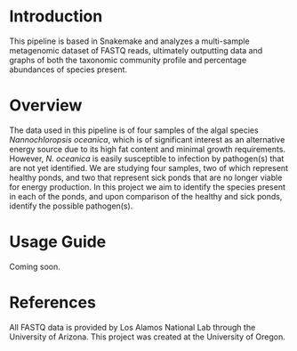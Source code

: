 # Introduction

This pipeline is based in Snakemake and analyzes a multi-sample metagenomic dataset of FASTQ reads, ultimately outputting data and graphs of both the taxonomic community profile and percentage abundances of species present.

# Overview

The data used in this pipeline is of four samples of the algal species *Nannochloropsis oceanica*, which is of significant interest as an alternative energy source due to its high fat content and minimal growth requirements. However, *N. oceanica* is easily susceptible to infection by pathogen(s) that are not yet identified. We are studying four samples, two of which represent healthy ponds, and two that represent sick ponds that are no longer viable for energy production. In this project we aim to identify the species present in each of the ponds, and upon comparison of the healthy and sick ponds, identify the possible pathogen(s).

# Usage Guide

Coming soon.

# References

All FASTQ data is provided by Los Alamos National Lab through the University of Arizona. This project was created at the University of Oregon. 
